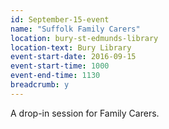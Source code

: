 ```yaml
---
id: September-15-event
name: "Suffolk Family Carers"
location: bury-st-edmunds-library
location-text: Bury Library
event-start-date: 2016-09-15
event-start-time: 1000
event-end-time: 1130
breadcrumb: y
---
```


A drop-in session for Family Carers.
